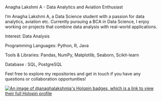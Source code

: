 Anagha Lakshmi A - Data Analytics and Aviation Enthusiast


I’m Anagha Lakshmi A, a Data Science student with a passion for data analytics, aviation etc. Currently pursuing a BCA in Data Science, I enjoy working on projects that combine data analysis with real-world applications.

Interest: Data Analysis

Programming Languages: Python, R, Java

Tools & Libraries: Pandas, NumPy, Matplotlib, Seaborn, Scikit-learn

Database : SQL, PostgreSQL

Feel free to explore my repositories and get in touch if you have any questions or collaboration opportunities!


[![An image of @anaghalakshmia's Holopin badges, which is a link to view their full Holopin profile](https://holopin.me/anaghalakshmia)](https://holopin.io/@anaghalakshmia)
